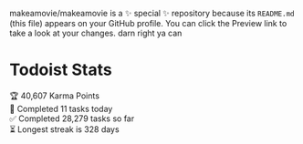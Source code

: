 makeamovie/makeamovie is a ✨ special ✨ repository because its `README.md` (this file) appears on your GitHub profile.
You can click the Preview link to take a look at your changes. darn right ya can

# Todoist Stats

<!-- TODO-IST:START -->
🏆  40,607 Karma Points           
🌸  Completed 11 tasks today           
✅  Completed 28,279 tasks so far           
⏳  Longest streak is 328 days
<!-- TODO-IST:END -->